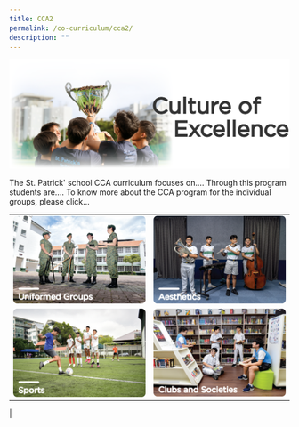 ```yaml
---
title: CCA2
permalink: /co-curriculum/cca2/
description: ""
---
```

![](/images/culture%20of%20excellence.png)

The St. Patrick' school CCA curriculum focuses on....
Through this program students are....
To know more about the CCA program for the individual groups, please click...


|||
| ------ | ------ |
|![(/co-curriculum/cca2/uniformed-groups/)](/images/uniformed%20groups.png)| ![](/images/aesthetics.png)|
![](/images/sports.png)|![](/images/clubs%20and%20societies.png)
|